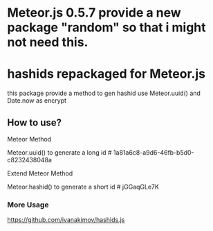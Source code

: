 # Meteor.js 0.5.7 provide a new package "random" so that i might not need this.

# hashids repackaged for Meteor.js

this package provide a method to gen hashid use
Meteor.uuid() and Date.now as encrypt

## How to use?

Meteor Method

Meteor.uuid() to generate a long id # 1a81a6c8-a9d6-46fb-b5d0-c8232438048a

Extend Meteor Method

Meteor.hashid() to generate a short id # jGGaqGLe7K

### More Usage

https://github.com/ivanakimov/hashids.js
